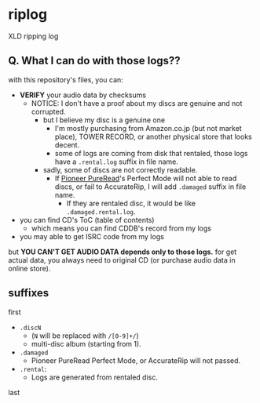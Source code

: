 # riplog

XLD ripping log

## Q. What I can do with those logs??

with this repository's files, you can:
* **VERIFY** your audio data by checksums
  * NOTICE: I don't have a proof about my discs are genuine and not corrupted.
    * but I believe my disc is a genuine one
      * I'm mostly purchasing from Amazon.co.jp (but not market place), TOWER RECORD, or another physical store that looks decent.
      * some of logs are coming from disk that rentaled, those logs have a `.rental.log` suffix in file name.
    * sadly, some of discs are not correctly readable.
      * If [Pioneer PureRead](https://jpn.pioneer/ja/pcperipherals/bdd/pureread/)'s Perfect Mode will not able to read discs, or fail to AccurateRip, I will add `.damaged` suffix in file name.
        * If they are rentaled disc, it would be like `.damaged.rental.log`.
* you can find CD's ToC (table of contents)
  * which means you can find CDDB's record from my logs
* you may able to get ISRC code from my logs

but **YOU CAN'T GET AUDIO DATA depends only to those logs.**
for get actual data, you always need to original CD (or purchase audio data in online store).

## suffixes

first

* `.discN`
  * (`N` will be replaced with `/[0-9]+/`)
  * multi-disc album (starting from 1).
* `.damaged`
  * Pioneer PureRead Perfect Mode, or AccurateRip will not passed.
* `.rental`: 
  * Logs are generated from rentaled disc.

last
